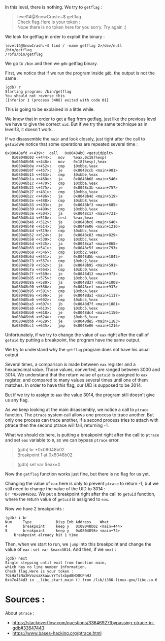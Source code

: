 In this level, there is nothing. We try to `getflag` : 

> level14@SnowCrash:~$ getflag  
Check flag.Here is your token :   
Nope there is no token here for you sorry. Try again :) 

We look for getflag in order to exploit the binary : 

```
level14@SnowCrash:~$ find / -name getflag 2>/dev/null 
/bin/getflag
/rofs/bin/getflag
```

We go to `/bin` and then we `gdb` getflag binary.

First, we notice that if we run the program inside `gdb`, the output is not
the same :   
```
(gdb) r
Starting program: /bin/getflag 
You should not reverse this
[Inferior 1 (process 3408) exited with code 01]
```

This is going to be explained in a little while.


We know that in order to get a flag from getflag, just like the previous level
we have to give the correct `uid`. But if we try the same technique as in
level13, it doesn't work.

If we disassemble the `main` and look closely, just tight after the call to
`getuid`we notice that some operations are repeated several time :

```
0x08048afd <+439>:	call   0x80484b0 <getuid@plt>
   0x08048b02 <+444>:	mov    %eax,0x18(%esp)
   0x08048b06 <+448>:	mov    0x18(%esp),%eax
   0x08048b0a <+452>:	cmp    $0xbbe,%eax
   0x08048b0f <+457>:	je     0x8048ccb <main+901>
   0x08048b15 <+463>:	cmp    $0xbbe,%eax
   0x08048b1a <+468>:	ja     0x8048b68 <main+546>
   0x08048b1c <+470>:	cmp    $0xbba,%eax
   0x08048b21 <+475>:	je     0x8048c3b <main+757>
   0x08048b27 <+481>:	cmp    $0xbba,%eax
   0x08048b2c <+486>:	ja     0x8048b4d <main+519>
   0x08048b2e <+488>:	cmp    $0xbb8,%eax
   0x08048b33 <+493>:	je     0x8048bf3 <main+685>
   0x08048b39 <+499>:	cmp    $0xbb8,%eax
   0x08048b3e <+504>:	ja     0x8048c17 <main+721>
   0x08048b44 <+510>:	test   %eax,%eax
   0x08048b46 <+512>:	je     0x8048bc6 <main+640>
   0x08048b48 <+514>:	jmp    0x8048e06 <main+1216>
   0x08048b4d <+519>:	cmp    $0xbbc,%eax
   0x08048b52 <+524>:	je     0x8048c83 <main+829>
   0x08048b58 <+530>:	cmp    $0xbbc,%eax
   0x08048b5d <+535>:	ja     0x8048ca7 <main+865>
   0x08048b63 <+541>:	jmp    0x8048c5f <main+793>
   0x08048b68 <+546>:	cmp    $0xbc2,%eax
   0x08048b6d <+551>:	je     0x8048d5b <main+1045>
   0x08048b73 <+557>:	cmp    $0xbc2,%eax
   0x08048b78 <+562>:	ja     0x8048b95 <main+591>
   0x08048b7a <+564>:	cmp    $0xbc0,%eax
   0x08048b7f <+569>:	je     0x8048d13 <main+973>
   0x08048b85 <+575>:	cmp    $0xbc0,%eax
   0x08048b8a <+580>:	ja     0x8048d37 <main+1009>
   0x08048b90 <+586>:	jmp    0x8048cef <main+937>
   0x08048b95 <+591>:	cmp    $0xbc4,%eax
   0x08048b9a <+596>:	je     0x8048da3 <main+1117>
   0x08048ba0 <+602>:	cmp    $0xbc4,%eax
   0x08048ba5 <+607>:	jb     0x8048d7f <main+1081>
   0x08048bab <+613>:	cmp    $0xbc5,%eax
   0x08048bb0 <+618>:	je     0x8048dc4 <main+1150>
   0x08048bb6 <+624>:	cmp    $0xbc6,%eax
   0x08048bbb <+629>:	je     0x8048de5 <main+1183>
   0x08048bc1 <+635>:	jmp    0x8048e06 <main+1216>
```

Unfortunately, if we try to change the value of `eax` right after the call of
`getuid` by putting a breakpoint, the program have the same output.

We try to understand why the `getflag` program does not have his usual output.


Several times, a comparison is made between `eax` register and a hexadecimal
value. Those values, converted, are ranged between 3000 and 3014. We understand
that the return value of `getuid` is assigned to `eax` register, and compared
to many values several times until one of them matches. In order to have this
flag, our UID is supposed to be 3014.

But if we try to assign to `eax` the value 3014, the program still doesn't give
us any flag.

As we keep looking at the main disassembly, we notice a call to `ptrace`
function. The `ptrace` system call allows one process to trace another. But
only one process can trace another, if a second process tries to attach with
ptrace then the second ptrace will fail, returning -1.

What we should do here, is putting a breakpoint right after the call to `ptrace`
and set `eax` variable to `0`, so we can bypass `ptrace` error.

>(gdb) br *0x08048b02   
Breakpoint 1 at 0x8048b02

> (gdb) set var $eax=0

Now the `getflag` function works just fine, but there is no flag for us yet.

Changing the value of `eax` here is only to prevent `ptrace` to return -1, but
we still need to change the value of the UID to 3014 :   
`br *0x08048b02`. We put a breakpoint right after the call to `getuid` function,
where the return value of `getuid` is assigned to `eax`.

Now we have 2 breakpoints : 
```
(gdb) i br
Num     Type           Disp Enb Address    What
4       breakpoint     keep y   0x08048b02 <main+444>
5       breakpoint     keep y   0x0804898e <main+72>
	breakpoint already hit 1 time
```


Then, when we start to run, we `jump` into this breakpoint and change the value
of `eax` : `set var $eax=3014`. And then, if we `next` : 

```
(gdb) next
Single stepping until exit from function main,
which has no line number information.
Check flag.Here is your token : 7QiHafiNa3HVozsaXkawuYrTstxbpABHD8CPnHJ
0xb7e454d3 in __libc_start_main () from /lib/i386-linux-gnu/libc.so.6
```


# Sources :

About `ptrace` : 
- https://stackoverflow.com/questions/33646927/bypassing-ptrace-in-gdb#33647443
- https://www.bases-hacking.org/ptrace.html
